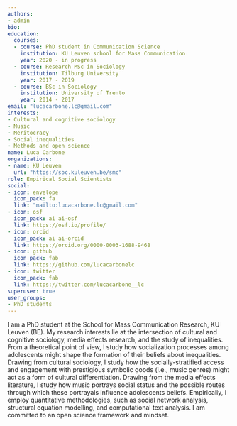 ```yaml
---
authors:
- admin
bio: 
education:
  courses:
  - course: PhD student in Communication Science
    institution: KU Leuven school for Mass Communication
    year: 2020 - in progress
  - course: Research MSc in Sociology
    institution: Tilburg University
    year: 2017 - 2019
  - course: BSc in Sociology
    institution: University of Trento
    year: 2014 - 2017
email: "lucacarbone.lc@gmail.com"
interests:
- Cultural and cognitive sociology
- Music
- Meritocracy
- Social inequalities
- Methods and open science
name: Luca Carbone
organizations:
- name: KU Leuven
  url: "https://soc.kuleuven.be/smc"
role: Empirical Social Scientists
social:
- icon: envelope
  icon_pack: fa
  link: "mailto:lucacarbone.lc@gmail.com"
- icon: osf
  icon_pack: ai ai-osf
  link: https://osf.io/profile/
- icon: orcid
  icon_pack: ai ai-orcid
  link: https://orcid.org/0000-0003-1688-9468
- icon: github
  icon_pack: fab
  link: https://github.com/lucacarbonelc
- icon: twitter
  icon_pack: fab
  link: https://twitter.com/lucacarbone__lc
superuser: true
user_groups:
- PhD students
---
```


I am a PhD student at the School for Mass Communication Research, KU Leuven (BE). My research interests lie at the intersection of cultural and cognitive sociology, media effects research, and the study of inequalities.
From a theoretical point of view, I study how socialization processes among adolescents might shape the formation of their beliefs about inequalities. Drawing from cultural sociology, I study how the socially-stratified access and engagement with prestigious symbolic goods (i.e., music genres) might act as a form of cultural differentiation. Drawing from the media effects literature, I study how music portrays social status and the possible routes through which these portrayals influence adolescents beliefs.
Empirically, I employ quantitative methodologies, such as social network analysis, structural equation modelling, and computational text analysis. I am committed to an open science framework and mindset.